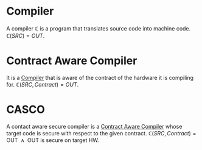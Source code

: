 # Compiler

A compiler $\mathbb{C}$ is a program that translates source code into machine code.
$\mathbb{C} (SRC) = OUT$.

# Contract Aware Compiler

It is a [Compiler](#compiler) that is aware of the contract of the hardware it is compiling for.
$\mathbb{C} (SRC, Contract) = OUT$.

# CASCO

A contact aware secure compiler is a [Contract Aware Compiler](#contract-aware-compiler) whose target code is secure with respect to the given contract.
$\mathbb{C} (SRC, Contract) = \text{OUT } \wedge \text{ OUT is secure on target HW}$.
